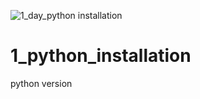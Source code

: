 ![1_day_python installation](https://user-images.githubusercontent.com/125048010/218146623-d2d0da56-dc3a-4622-a6a9-fd110079e890.PNG)
# 1_python_installation
python version
